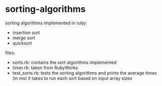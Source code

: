 # sorting-algorithms
sorting algorithms implemented in ruby:
- insertion sort
- merge sort
- quicksort

files:
- sorts.rb: contains the sort algorithms implemented
- timer.rb: taken from RubyWorks
- test_sorts.rb: tests the sorting algorithms and prints the average times (in ms) it takes to run each sort based on input array sizes
